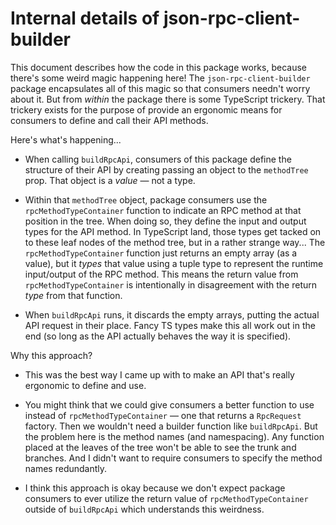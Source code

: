 # Internal details of json-rpc-client-builder

This document describes how the code in this package works, because there's some weird magic happening here! The `json-rpc-client-builder` package encapsulates all of this magic so that consumers needn't worry about it. But from _within_ the package there is some TypeScript trickery. That trickery exists for the purpose of provide an ergonomic means for consumers to define and call their API methods.

Here's what's happening...

- When calling `buildRpcApi`, consumers of this package define the structure of their API by creating passing an object to the `methodTree` prop. That object is a _value_ — not a type.

- Within that `methodTree` object, package consumers use the `rpcMethodTypeContainer` function to indicate an RPC method at that position in the tree. When doing so, they define the input and output types for the API method. In TypeScript land, those types get tacked on to these leaf nodes of the method tree, but in a rather strange way... The `rpcMethodTypeContainer` function just returns an empty array (as a value), but it _types_ that value using a tuple type to represent the runtime input/output of the RPC method. This means the return value from `rpcMethodTypeContainer` is intentionally in disagreement with the return _type_ from that function.

- When `buildRpcApi` runs, it discards the empty arrays, putting the actual API request in their place. Fancy TS types make this all work out in the end (so long as the API actually behaves the way it is specified).

Why this approach?

- This was the best way I came up with to make an API that's really ergonomic to define and use.

- You might think that we could give consumers a better function to use instead of `rpcMethodTypeContainer` — one that returns a `RpcRequest` factory. Then we wouldn't need a builder function like `buildRpcApi`. But the problem here is the method names (and namespacing). Any function placed at the leaves of the tree won't be able to see the trunk and branches. And I didn't want to require consumers to specify the method names redundantly.

- I think this approach is okay because we don't expect package consumers to ever utilize the return value of `rpcMethodTypeContainer` outside of `buildRpcApi` which understands this weirdness.
